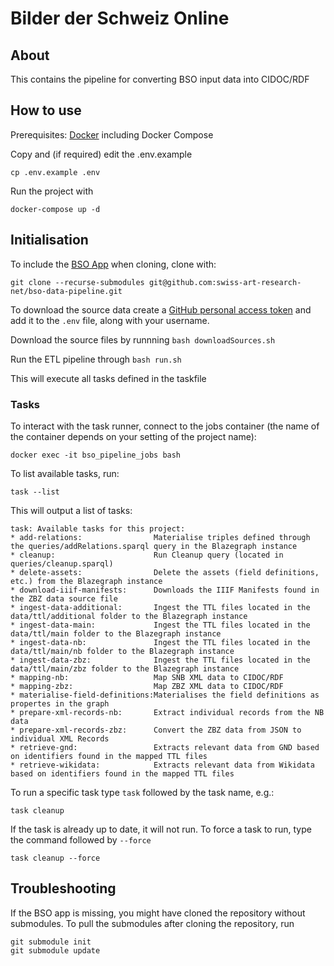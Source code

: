 # Bilder der Schweiz Online

## About

This contains the pipeline for converting BSO input data into CIDOC/RDF

## How to use

Prerequisites: [Docker](http://docker.io) including Docker Compose

Copy and (if required) edit the .env.example
```
cp .env.example .env
```

Run the project with
```
docker-compose up -d
```

## Initialisation

To include the [BSO App](https://github.com/swiss-art-research-net/bso-app) when cloning, clone with:
```
git clone --recurse-submodules git@github.com:swiss-art-research-net/bso-data-pipeline.git
```

To download the source data create a [GitHub personal access token](https://github.com/settings/tokens) and add it to the `.env` file, along with your username.

Download the source files by runnning
`bash downloadSources.sh`

Run the ETL pipeline through
`bash run.sh`

This will execute all tasks defined in the taskfile
### Tasks

To interact with the task runner, connect to the jobs container (the name of the container depends on your setting of the project name):

`docker exec -it bso_pipeline_jobs bash`

To list available tasks, run:

`task --list`

This will output a list of tasks:
```
task: Available tasks for this project:
* add-relations:                Materialise triples defined through the queries/addRelations.sparql query in the Blazegraph instance
* cleanup:                      Run Cleanup query (located in queries/cleanup.sparql)
* delete-assets:                Delete the assets (field definitions, etc.) from the Blazegraph instance
* download-iiif-manifests:      Downloads the IIIF Manifests found in the ZBZ data source file
* ingest-data-additional:       Ingest the TTL files located in the data/ttl/additional folder to the Blazegraph instance
* ingest-data-main:             Ingest the TTL files located in the data/ttl/main folder to the Blazegraph instance
* ingest-data-nb:               Ingest the TTL files located in the data/ttl/main/nb folder to the Blazegraph instance
* ingest-data-zbz:              Ingest the TTL files located in the data/ttl/main/zbz folder to the Blazegraph instance
* mapping-nb:                   Map SNB XML data to CIDOC/RDF
* mapping-zbz:                  Map ZBZ XML data to CIDOC/RDF
* materialise-field-definitions:Materialises the field definitions as propertes in the graph
* prepare-xml-records-nb:       Extract individual records from the NB data
* prepare-xml-records-zbz:      Convert the ZBZ data from JSON to individual XML Records
* retrieve-gnd:                 Extracts relevant data from GND based on identifiers found in the mapped TTL files
* retrieve-wikidata:            Extracts relevant data from Wikidata based on identifiers found in the mapped TTL files
```

To run a specific task type `task` followed by the task name, e.g.:

`task cleanup`

If the task is already up to date, it will not run. To force a task to run, type the command followed by `--force`

`task cleanup --force`
## Troubleshooting

If the BSO app is missing, you might have cloned the repository without submodules. To pull the submodules after cloning the repository, run
```
git submodule init
git submodule update
```
